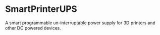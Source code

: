 # SmartPrinterUPS
A smart programmable un-interruptable power supply for 3D printers and other DC powered devices. 
